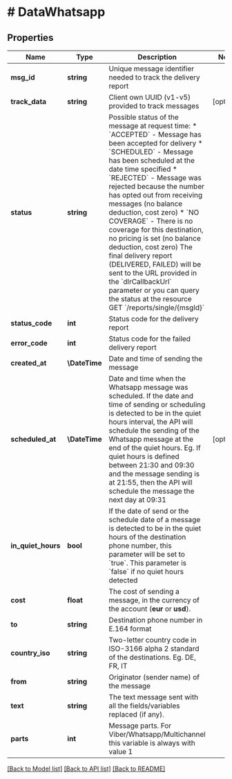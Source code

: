 # # DataWhatsapp

## Properties

Name | Type | Description | Notes
------------ | ------------- | ------------- | -------------
**msg_id** | **string** | Unique message identifier needed to track the delivery report |
**track_data** | **string** | Client own UUID (v1-v5) provided to track messages | [optional]
**status** | **string** | Possible status of the message at request time:  * &#x60;ACCEPTED&#x60; - Message has been accepted for delivery  * &#x60;SCHEDULED&#x60; - Message has been scheduled at the date time specified  * &#x60;REJECTED&#x60; - Message was rejected because the number has opted out from receiving messages (no balance deduction, cost zero)  * &#x60;NO COVERAGE&#x60; - There is no coverage for this destination, no pricing is set (no balance deduction, cost zero)   The final delivery report (DELIVERED, FAILED) will be sent to the URL provided in the &#x60;dlrCallbackUrl&#x60; parameter or you can query the status at the resource GET &#x60;/reports/single/{msgId}&#x60; |
**status_code** | **int** | Status code for the delivery report |
**error_code** | **int** | Status code for the failed delivery report |
**created_at** | **\DateTime** | Date and time of sending the message |
**scheduled_at** | **\DateTime** | Date and time when the Whatsapp message was scheduled. If the date and time of sending or scheduling is detected to be in the quiet hours interval, the API will schedule the sending of the Whatsapp message at the end of the quiet hours. Eg. If quiet hours is defined between 21:30 and 09:30 and the message sending is at 21:55, then the API will schedule the message the next day at 09:31 | [optional]
**in_quiet_hours** | **bool** | If the date of send or the schedule date of a message is detected to be in the quiet hours of the destination phone number, this parameter will be set to &#x60;true&#x60;. This parameter is &#x60;false&#x60; if no quiet hours detected |
**cost** | **float** | The cost of sending a message, in the currency of the account (**eur** or **usd**). |
**to** | **string** | Destination phone number in E.164 format |
**country_iso** | **string** | Two-letter country code in ISO-3166 alpha 2 standard of the destinations. Eg. DE, FR, IT |
**from** | **string** | Originator (sender name) of the message |
**text** | **string** | The text message sent with all the fields/variables replaced (if any). |
**parts** | **int** | Message parts. For Viber/Whatsapp/Multichannel this variable is always with value 1 |

[[Back to Model list]](../../README.md#models) [[Back to API list]](../../README.md#endpoints) [[Back to README]](../../README.md)
